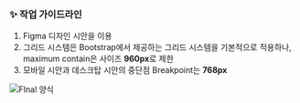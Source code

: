 ### &#10024; 작업 가이드라인
1. Figma 디자인 시안을 이용
2. 그리드 시스템은 Bootstrap에서 제공하는 그리드 시스템을 기본적으로 적용하나, maximum contain은 사이즈 **960px**로 제한
3. 모바일 시안과 데스크탑 시안의 중단점 Breakpoint는 **768px**

![FInal 양식](https://user-images.githubusercontent.com/60641307/81465019-b3f4aa00-9201-11ea-9945-def3442d2b5a.jpg)
